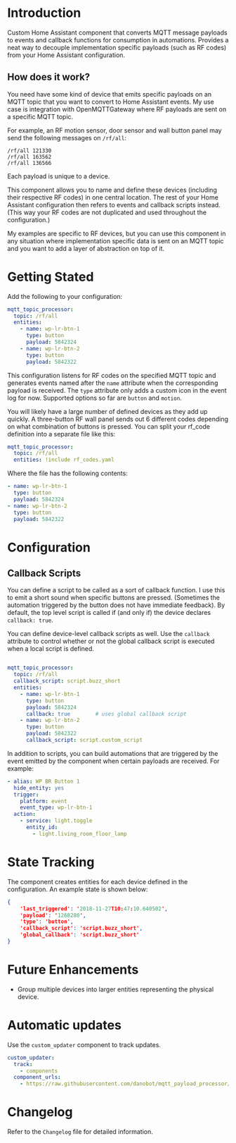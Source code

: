 # Introduction
Custom Home Assistant component that converts MQTT message payloads to events and callback functions for consumption in automations. Provides a neat way to decouple implementation specific payloads (such as RF codes) from your Home Assistant configuration.

## How does it work?
You need have some kind of device that emits specific payloads on an MQTT topic that you want to convert to Home Assistant events. My use case is integration with OpenMQTTGateway where RF payloads are sent on a specific MQTT topic.

For example, an RF motion sensor, door sensor and wall button panel may send the following messages on `/rf/all`:

```
/rf/all 121330
/rf/all 163562
/rf/all 136566
```

Each payload is unique to a device.

This component allows you to name and define these devices (including their respective RF codes) in one central location. The rest of your Home Assistant configuration then refers to events and callback scripts instead. (This way your RF codes are not duplicated and used throughout the configuration.)

My examples are specific to RF devices, but you can use this component in any situation where implementation specific data is sent on an MQTT topic and you want to add a layer of abstraction on top of it.

# Getting Stated

Add the following to your configuration:
```yaml
mqtt_topic_processor:
  topic: /rf/all
  entities: 
    - name: wp-lr-btn-1
      type: button
      payload: 5842324
    - name: wp-lr-btn-2
      type: button
      payload: 5842322
```

This configuration listens for RF codes on the specified MQTT topic and generates events named after the `name` attribute when the corresponding payload is received. The `type` attribute only adds a custom icon in the event log for now. Supported options so far are `button` and `motion`.

You will likely have a large number of defined devices as they add up quickly. A three-button RF wall panel sends out 6 different codes depending on what combination of buttons is pressed. You can split your rf_code definition into a separate file like this:

```yaml 
mqtt_topic_processor:
  topic: /rf/all
  entities: !include rf_codes.yaml

```

Where the file has the following contents:

```yaml
- name: wp-lr-btn-1
  type: button
  payload: 5842324
- name: wp-lr-btn-2
  type: button
  payload: 5842322
```
# Configuration

## Callback Scripts
You can define a script to be called as a sort of callback function. I use this to emit a short sound when specific buttons are pressed. (Sometimes the automation triggered by the button does not have immediate feedback). By default, the top level script is called if (and only if) the device declares `callback: true`.

You can define device-level callback scripts as well. Use the `callback` attribute to control whether or not the global callback script is executed when a local script is defined.
```yaml

mqtt_topic_processor:
  topic: /rf/all
  callback_script: script.buzz_short
  entities: 
    - name: wp-lr-btn-1
      type: button
      payload: 5842324
      callback: true        # uses global callback script
    - name: wp-lr-btn-2
      type: button
      payload: 5842322
      callback_script: script.custom_script
```

In addition to scripts, you can build automations that are triggered by the event emitted by the component when certain payloads are received. For example:

```yaml
- alias: WP BR Button 1
  hide_entity: yes
  trigger:
    platform: event
    event_type: wp-lr-btn-1
  action:
    - service: light.toggle
      entity_id:
        - light.living_room_floor_lamp
```

# State Tracking
The component creates entities for each device defined in the configuration. An example state is shown below:
```json
{
    'last_triggered': '2018-11-27T10:47:10.640502', 
    'payload': '1268280', 
    'type': 'button', 
    'callback_script': 'script.buzz_short', 
    'global_callback': 'script.buzz_short'
}
```

# Future Enhancements
* Group multiple devices into larger entities representing the physical device.

# Automatic updates
Use the `custom_updater` component to track updates.
```yaml
custom_updater:
  track:
    - components
  component_urls:
    - https://raw.githubusercontent.com/danobot/mqtt_payload_processor/master/tracker.json
```

# Changelog
Refer to the `Changelog` file for detailed information.